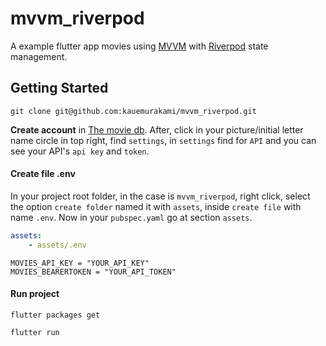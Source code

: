 # mvvm_riverpod

A example flutter app movies using [MVVM](https://learn.microsoft.com/pt-br/windows/uwp/data-binding/data-binding-and-mvvm) with [Riverpod](https://pub.dev/packages/riverpod) state management.

## Getting Started

`git clone git@github.com:kauemurakami/mvvm_riverpod.git`
<br/>

**Create account** in [The movie db](https://www.themoviedb.org/).
After, click in your picture/initial letter name circle in top right, find `settings`, in `settings` find for `API` and you can see your API's `api key` and `token`.
<br/>

#### Create file .env
In your project root folder, in the case is `mvvm_riverpod`, right click, select the option `create folder` named it with `assets`, inside `create file` with name `.env`. Now in your `pubspec.yaml` go at section `assets`.
```yaml
assets:
    - assets/.env
```
```.env
MOVIES_API_KEY = "YOUR_API_KEY"
MOVIES_BEARERTOKEN = "YOUR_API_TOKEN"
```

#### Run project

`flutter packages get`
<br/>

`flutter run`
